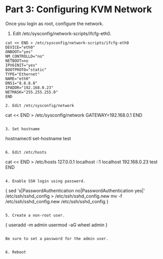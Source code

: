 # Part 3: Configuring KVM Network

Once you login as root, configure the network.  


1. Edit /etc/sysconfig/network-scripts/ifcfg-eth0.

```
cat << END > /etc/sysconfig/network-scripts/ifcfg-eth0
DEVICE="eth0"
ONBOOT="yes"
NM_CONTROLLD="no"
NETBOOT=no
IPV6INIT="yes"
BOOTPROTO="static"
TYPE="Ethernet"
NAME="eth0"
DNS1="8.8.8.8"
IPADDR="192.168.0.23"
NETMASK="255.255.255.0"
END

2. Edit /etc/sysconfig/network

```
cat << END > /etc/sysconfig/network
GATEWAY=192.168.0.1
END
```

3. Set hostname

```
hostnamectl set-hostname test
```

6. Edit /etc/hosts

```
cat << END > /etc/hosts
127.0.0.1	localhost
::1		localhost
192.168.0.23	test
END
```

4. Enable SSH login using password.

```
{
sed 's|PasswordAuthentication no|PasswordAuthentication yes|' /etc/ssh/sshd_config > /etc/ssh/sshd_config.new
mv -f /etc/ssh/sshd_config.new /etc/ssh/sshd_config
}
```

5. Create a non-root user.

```
{
useradd -m admin
usermod -aG wheel admin
}
```

Be sure to set a password for the admin user.


6. Reboot